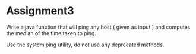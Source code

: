# Assignment3
Write a java function that will ping any host ( given as input ) and computes the median of the time taken to ping.

Use the system ping utility, do not use any deprecated methods.
